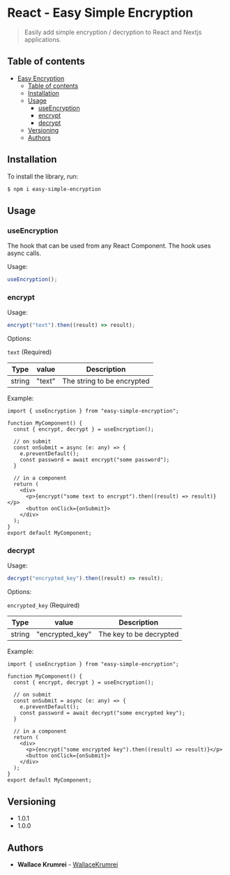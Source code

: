 # React - Easy Simple Encryption

> Easily add simple encryption / decryption to React and Nextjs applications.

## Table of contents

- [Easy Encryption](#project-name)
  - [Table of contents](#table-of-contents)
  - [Installation](#installation)
  - [Usage](#usage)
    - [useEncryption](#useEncryption)
    - [encrypt](#encrypt)
    - [decrypt](#decrypt)
  - [Versioning](#versioning)
  - [Authors](#authors)

## Installation

To install the library, run:

```sh
$ npm i easy-simple-encryption
```

## Usage

### useEncryption

The hook that can be used from any React Component.
The hook uses async calls.

Usage:

```ts
useEncryption();
```

### encrypt

Usage:

```ts
encrypt("text").then((result) => result);
```

Options:

`text` (Required)

| Type   | value  | Description                |
| ------ | ------ | -------------------------- |
| string | "text" | The string to be encrypted |

Example:

```tsx
import { useEncryption } from "easy-simple-encryption";

function MyComponent() {
  const { encrypt, decrypt } = useEncryption();

  // on submit
  const onSubmit = async (e: any) => {
    e.preventDefault();
    const password = await encrypt("some password");
  }

  // in a component
  return (
    <div>
      <p>{encrypt("some text to encrypt").then((result) => result)}</p>
      <button onClick={onSubmit}>
    </div>
  );
}
export default MyComponent;
```

### decrypt

Usage:

```ts
decrypt("encrypted_key").then((result) => result);
```

Options:

`encrypted_key` (Required)

| Type   | value           | Description             |
| ------ | --------------- | ----------------------- |
| string | "encrypted_key" | The key to be decrypted |

Example:

```tsx
import { useEncryption } from "easy-simple-encryption";

function MyComponent() {
  const { encrypt, decrypt } = useEncryption();

  // on submit
  const onSubmit = async (e: any) => {
    e.preventDefault();
    const password = await decrypt("some encrypted key");
  }

  // in a component
  return (
    <div>
      <p>{encrypt("some encrypted key").then((result) => result)}</p>
      <button onClick={onSubmit}>
    </div>
  );
}
export default MyComponent;
```

## Versioning

- 1.0.1
- 1.0.0

## Authors

- **Wallace Krumrei** - [WallaceKrumrei](https://github.com/OutlawArtwork)
